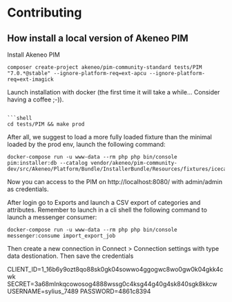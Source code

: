 # Contributing

## How install a local version of Akeneo PIM

Install Akeneo PIM 

```shell
composer create-project akeneo/pim-community-standard tests/PIM "7.0.*@stable" --ignore-platform-req=ext-apcu --ignore-platform-req=ext-imagick
```

Launch installation with docker (the first time it will take a while... Consider having a coffee ;-)).

```shell

```shell
cd tests/PIM && make prod
```
After all, we suggest to load a more fully loaded fixture than the minimal loaded by the prod env, launch the following command:
    
```shell
docker-compose run -u www-data --rm php php bin/console pim:installer:db --catalog vendor/akeneo/pim-community-dev/src/Akeneo/Platform/Bundle/InstallerBundle/Resources/fixtures/icecat_demo_dev
```

Now you can access to the PIM on http://localhost:8080/ with admin/admin as credentials.

After login go to Exports and launch a CSV export of categories and attributes.
Remember to launch in a cli shell the following command to launch a messenger consumer:

```shell
docker-compose run -u www-data --rm php php bin/console messenger:consume import_export_job
```

Then create a new connection in Connect > Connection settings with type data destionation.
Then save the credentials

CLIENT_ID=1_16b6y9ozt8qo88sk0gk04sowwo4ggogwc8wo0gw0k04gkk4cwk
SECRET=3a68mlnkqcowosog4888wssg0c4ksg44g40g4sk840sgk8kkcw
USERNAME=sylius_7489
PASSWORD=4861c8394

